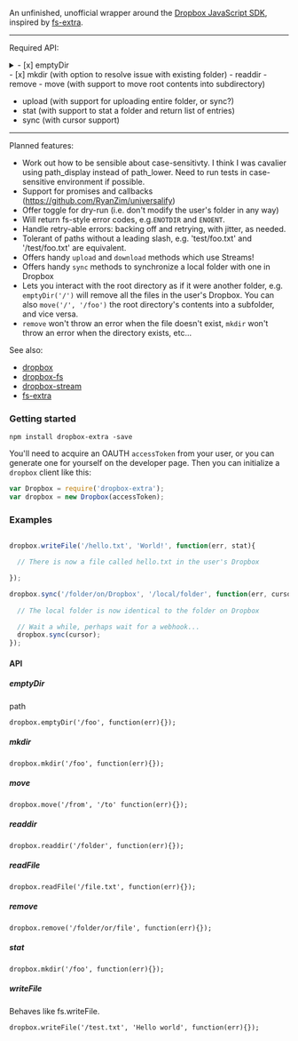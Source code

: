 An unfinished, unofficial wrapper around the [Dropbox JavaScript SDK](https://github.com/dropbox/dropbox-sdk-js), inspired by [fs-extra](https://github.com/jprichardson/node-fs-extra). 

***

Required API:
<details>
<summary>
- [x] emptyDir 
</summary>
  - [x] support root directory
  - [ ] test with full folder access
</details>
- [x] mkdir (with option to resolve issue with existing folder)
- readdir
- remove
- move (with support to move root contents into subdirectory)

- upload (with support for uploading entire folder, or sync?)
- stat (with support to stat a folder and return list of entries)
- sync (with cursor support)

***

Planned features:
- Work out how to be sensible about case-sensitivty. I think I was cavalier using path_display instead of path_lower. Need to run tests in case-sensitive environment if possible.
- Support for promises and callbacks (https://github.com/RyanZim/universalify)
- Offer toggle for dry-run (i.e. don't modify the user's folder in any way)
- Will return fs-style error codes, e.g.```ENOTDIR``` and ```ENOENT```.
- Handle retry-able errors: backing off and retrying, with jitter, as needed.
- Tolerant of paths without a leading slash, e.g. 'test/foo.txt' and '/test/foo.txt' are equivalent.
- Offers handy ```upload``` and ```download``` methods which use Streams!
- Offers handy ```sync``` methods to synchronize a local folder with one in Dropbox
- Lets you interact with the root directory as if it were another folder, e.g. ```emptyDir('/')``` will remove all the files in the user's Dropbox. You can also ```move('/', '/foo')``` the root directory's contents into a subfolder, and vice versa.
- ```remove``` won't throw an error when the file doesn't exist, ```mkdir``` won't throw an error when the directory exists, etc...

See also:
- [dropbox](https://github.com/dropbox/dropbox-sdk-js)
- [dropbox-fs](https://github.com/sallar/dropbox-fs)
- [dropbox-stream](https://github.com/velocityzen/dropbox-stream)
- [fs-extra](https://github.com/jprichardson/node-fs-extra)

### Getting started

```
npm install dropbox-extra -save
```

You'll need to acquire an OAUTH ```accessToken``` from your user, or you can generate one for yourself on the developer page. Then you can initialize a ```dropbox``` client like this:

```javascript 
var Dropbox = require('dropbox-extra');
var dropbox = new Dropbox(accessToken);
```

### Examples


```javascript

dropbox.writeFile('/hello.txt', 'World!', function(err, stat){

  // There is now a file called hello.txt in the user's Dropbox

});

dropbox.sync('/folder/on/Dropbox', '/local/folder', function(err, cursor){
  
  // The local folder is now identical to the folder on Dropbox

  // Wait a while, perhaps wait for a webhook...
  dropbox.sync(cursor);
});


```

#### API

##### emptyDir

path
```
dropbox.emptyDir('/foo', function(err){});
```

##### mkdir

```
dropbox.mkdir('/foo', function(err){});
```

##### move

```
dropbox.move('/from', '/to' function(err){});
```

##### readdir

```
dropbox.readdir('/folder', function(err){});
```

##### readFile

```
dropbox.readFile('/file.txt', function(err){});
```

##### remove

```
dropbox.remove('/folder/or/file', function(err){});
```

##### stat

```
dropbox.mkdir('/foo', function(err){});
```

##### writeFile

Behaves like fs.writeFile.

```
dropbox.writeFile('/test.txt', 'Hello world', function(err){});
```